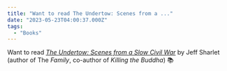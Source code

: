 ```yaml
---
title: "Want to read The Undertow: Scenes from a ..."
date: "2023-05-23T04:00:37.000Z"
tags: 
  - "Books"
---
```


Want to read _[The Undertow: Scenes from a Slow Civil War](https://bookshop.org/a/21729/9781324074519)_ by Jeff Sharlet (author of The _Family_, co-author of _Killing the Buddha_) 📚

